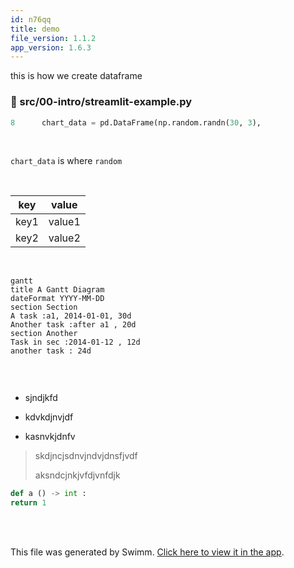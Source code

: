```yaml
---
id: n76qq
title: demo
file_version: 1.1.2
app_version: 1.6.3
---
```


this is how we create dataframe
<!-- NOTE-swimm-snippet: the lines below link your snippet to Swimm -->
### 📄 src/00-intro/streamlit-example.py
```python
8      chart_data = pd.DataFrame(np.random.randn(30, 3),
```

<br/>

`chart_data`<swm-token data-swm-token=":src/00-intro/streamlit-example.py:8:0:0:`chart_data = pd.DataFrame(np.random.randn(30, 3),`"/> is where `random`<swm-token data-swm-token=":src/00-intro/streamlit-example.py:8:10:10:`chart_data = pd.DataFrame(np.random.randn(30, 3),`"/>

<br/>

|key |value |
|----|------|
|key1|value1|
|key2|value2|

<br/>

<!--MERMAID {width:100}-->
```mermaid
gantt
title A Gantt Diagram
dateFormat YYYY-MM-DD
section Section
A task :a1, 2014-01-01, 30d
Another task :after a1 , 20d
section Another
Task in sec :2014-01-12 , 12d
another task : 24d


```
<!--MCONTENT {content: "gantt<br/>\ntitle A Gantt Diagram<br/>\ndateFormat YYYY-MM-DD<br/>\nsection Section<br/>\nA task :a1, 2014-01-01, 30d<br/>\nAnother task :after a1 , 20d<br/>\nsection Another<br/>\nTask in sec :2014-01-12 , 12d<br/>\nanother task : 24d<br/>\n\n<br/>"} --->

<br/>

*   sjndjkfd

*   kdvkdjnvjdf

*   kasnvkjdnfv

> skdjncjsdnvjndvjdnsfjvdf
> 
> aksndcjnkjvfdjvnfdjk

```python
def a () -> int :
return 1
```

<br/>

<br/>

This file was generated by Swimm. [Click here to view it in the app](https://app.swimm.io/repos/Z2l0aHViJTNBJTNBc2VydmVybGVzcy1tbC1jb3Vyc2UtMSUzQSUzQXBwamFkMDY=/docs/n76qq).
